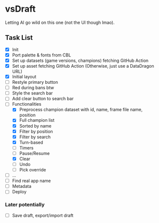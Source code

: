# vsDraft

Letting AI go wild on this one (not the UI though lmao).

## Task List

- [x] Init
- [x] Port palette & fonts from CBL
- [x] Set up datasets (game versions, champions) fetching GitHub Action
- [x] Set up asset fetching GitHub Action (Otherwise, just use a DataDragon URL)
- [x] Initial layout
- [ ] Restyle primary button
- [ ] Red during bans btw
- [ ] Style the search bar
- [ ] Add clear button to search bar
- [ ] Functionalities
  - [x] Preprocess champion dataset with id, name, frame file name, position
  - [x] Full champion list
  - [x] Sorted by name
  - [x] Filter by position
  - [x] Filter by search
  - [x] Turn-based
  - [ ] Timers
  - [ ] Pause/Resume
  - [x] Clear
  - [ ] Undo
  - [ ] Pick override
- [ ] ...
- [ ] Find real app name
- [ ] Metadata
- [ ] Deploy

### Later potentially

- [ ] Save draft, export/import draft
